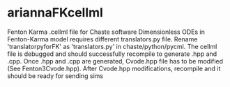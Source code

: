 # ariannaFKcellml
Fenton Karma .cellml file for Chaste software
Dimensionless ODEs in Fenton-Karma model requires different translators.py file. Rename 'translatorpyforFK' as 'translators.py'
in chaste/python/pycml.
The cellml file is debugged and should successfully recompile to generate .hpp and .cpp.
Once .hpp and .cpp are generated, Cvode.hpp file has to be modified (See Fenton3Cvode.hpp).
After Cvode.hpp modifications, recompile and it should be ready for sending sims
